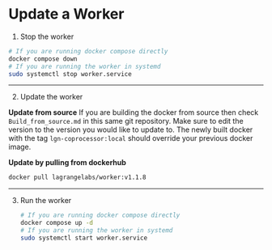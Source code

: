 # Update a Worker

1. Stop the worker

```sh
# If you are running docker compose directly
docker compose down
# If you are running the worker in systemd
sudo systemctl stop worker.service
```

---

2. Update the worker

**Update from source**
If you are building the docker from source then check `Build_from_source.md` in this same git repository.
Make sure to edit the version to the version you would like to update to.
The newly built docker with the tag `lgn-coprocessor:local` should override your previous docker image.

**Update by pulling from dockerhub**

```sh
docker pull lagrangelabs/worker:v1.1.8
```

---

3. Run the worker
   ```sh
   # If you are running docker compose directly
   docker compose up -d
   # If you are running the worker in systemd
   sudo systemctl start worker.service
   ```
